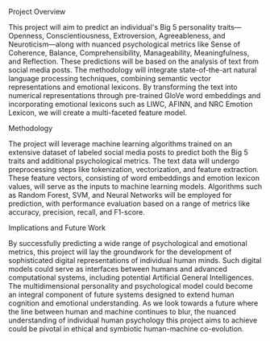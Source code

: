 Project Overview

This project will aim to predict an individual's Big 5 personality traits—Openness, Conscientiousness, Extroversion, Agreeableness, and Neuroticism—along with nuanced psychological metrics like Sense of Coherence, Balance, Comprehensibility, Manageability, Meaningfulness, and Reflection. These predictions will be based on the analysis of text from social media posts. The methodology will integrate state-of-the-art natural language processing techniques, combining semantic vector representations and emotional lexicons. By transforming the text into numerical representations through pre-trained GloVe word embeddings and incorporating emotional lexicons such as LIWC, AFINN, and NRC Emotion Lexicon, we will create a multi-faceted feature model.


Methodology

The project will leverage machine learning algorithms trained on an extensive dataset of labeled social media posts to predict both the Big 5 traits and additional psychological metrics. The text data will undergo preprocessing steps like tokenization, vectorization, and feature extraction. These feature vectors, consisting of word embeddings and emotion lexicon values, will serve as the inputs to machine learning models. Algorithms such as Random Forest, SVM, and Neural Networks will be employed for prediction, with performance evaluation based on a range of metrics like accuracy, precision, recall, and F1-score.


Implications and Future Work

By successfully predicting a wide range of psychological and emotional metrics, this project will lay the groundwork for the development of sophisticated digital representations of individual human minds. Such digital models could serve as interfaces between humans and advanced computational systems, including potential Artificial General Intelligences. The multidimensional personality and psychological model could become an integral component of future systems designed to extend human cognition and emotional understanding. As we look towards a future where the line between human and machine continues to blur, the nuanced understanding of individual human psychology this project aims to achieve could be pivotal in ethical and symbiotic human-machine co-evolution.
